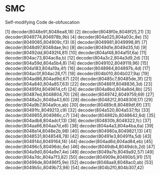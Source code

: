 # SMC
Self-modifying Code de-obfuscation

[1] decoder(8048e91,8048ea8,18)
[2] decoder(8048f0e,8048f25,21)
[3] decoder(8049774,804978b,9b)
[4] decoder(804a025,804a03c,8e)
[5] decoder(8049085,804909c,f3)
[6] decoder(8049981,8049998,8f)
[7] decoder(8048d97,8048dae,9c)
[8] decoder(8049d1e,8049d35,fd)
[9] decoder(80492dd,80492f4,81)
[10] decoder(804af48,804af5f,6a)
[11] decoder(804ac73,804ac8a,b)
[12] decoder(804a3c2,804a3d9,2d)
[13] decoder(804a59d,804a5b4,8)
[14] decoder(8049102,8049119,96)
[15] decoder(804a183,804a19a,4f)
[16] decoder(8048964,804897b,4d)
[17] decoder(804ac0f,804ac26,f7)
[18] decoder(804b010,804b027,9a)
[19] decoder(804ad86,804ad9d,67)
[20] decoder(80485c7,80485de,3f)
[21] decoder(804a840,804a857,63)
[22] decoder(804881f,8048836,3d)
[23] decoder(80495fd,8049614,cf)
[24] decoder(804a8bd,804a8d4,8b)
[25] decoder(80487ed,8048804,70)
[26] decoder(8049742,8049759,69)
[27] decoder(8048a2c,8048a43,60)
[28] decoder(80482f2,8048309,17)
[29] decoder(804a9b7,804a9ce,ab)
[30] decoder(80489c8,80489df,6f)
[31] decoder(80491fc,8049213,c9)
[32] decoder(804a520,804a537,fb)
[33] decoder(8049855,804986c,c7)
[34] decoder(804862b,8048642,6d)
[35] decoder(804adb8,804adcf,13)
[36] decoder(804830b,8048322,fc)
[37] decoder(804aa66,804aa7d,e8)
[38] decoder(804a4a3,804a4ba,6a)
[39] decoder(8048e14,8048e2b,98)
[40] decoder(804980a,8049821,13)
[41] decoder(8048531,8048548,78)
[42] decoder(80491e3,80491fa,5d)
[43] decoder(804914d,8049164,f4)
[44] decoder(804ad6d,804ad84,eb)
[45] decoder(80496c5,80496dc,6e)
[46] decoder(8049db4,8049dcb,2d)
[47] decoder(804a9d0,804a9e7,4e)
[48] decoder(8049a7b,8049a92,57)
[49] decoder(804a7dc,804a7f3,82)
[50] decoder(804909e,80490b5,91)
[51] decoder(80496de,80496f5,9e)
[52] decoder(8048aa9,8048ac0,ab)
[53] decoder(8049b5c,8049b73,98)
[54] decoder(804b2f0,804b307,42)